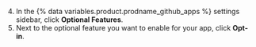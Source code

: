 4. In the {% data variables.product.prodname_github_apps %} settings sidebar, click **Optional Features**.
5. Next to the optional feature you want to enable for your app, click **Opt-in**.

